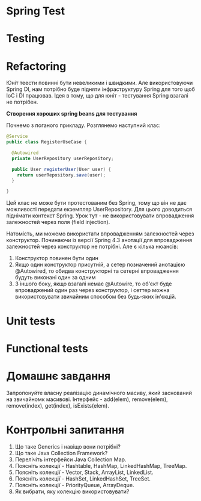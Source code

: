 # Spring Test

# Testing

# Refactoring

Юніт теести повинні бути невеликими і швидкими. Але використовуючи Spring DI, нам потрібно буде підняти інфраструктуру Spring для того щоб IoC і DI працював. Ідея в тому, що для юніт - тестування Spring взагалі не потрібен.

**Створення хороших spring beans для тестування**

Почнемо з поганого прикладу. Розглянемо наступний клас:

```java
@Service
public class RegisterUseCase {

  @Autowired
  private UserRepository userRepository;

  public User registerUser(User user) {
    return userRepository.save(user);
  }

}
```

Цей клас не може бути протестованим без Spring, тому що він не дає можливості передати екземпляр UserRepository. Для цього доводиться піднімати контекст Spring.  Урок тут - не використовувати впровадження залежностей через поля (field injection).

Натомість, ми можемо використати впровадженням залежностей через конструктор. Починаючи із версії Spring 4.3 анотації для впровадження залежностей через конструктор не потрібні. Але є кілька нюансів:
1. Конструктор повинен бути один
2. Якщо один конструктор присутній, а сетер позначений анотацією @Autowired, то обидва конструкторні та сетерні впровадження будуть виконані один за одним
3. З іншого боку, якщо взагалі немає @Autowire, то  об'єкт буде впроваджений один раз через конструктор, і сеттер можна використовувати звичайним способом без будь-яких ін'єкцій.

# Unit tests

# Functional tests

# Домашнє завдання

Запропонуйте власну реалізацію динамічного масиву, який заснований на звичайномк масивові. Інтерфейс - add(elem), remove(elem), remove(index), get(index), isExists(elem).

# Контрольні запитання

1. Що таке Generics і навіщо вони потрібні?
2. Що таке Java Collection Framework?
3. Перелічіть інтерфейси Java Collection Map.
4. Поясніть колекції - Hashtable, HashMap, LinkedHashMap, TreeMap.
4. Поясніть колекції - Vector, Stack, ArrayList, LinkedList.
4. Поясніть колекції - HashSet, LinkedHashSet, TreeSet.
4. Поясніть колекції - PriorityQueue, ArrayDeque.
4. Як вибрати, яку колекцію використовувати?